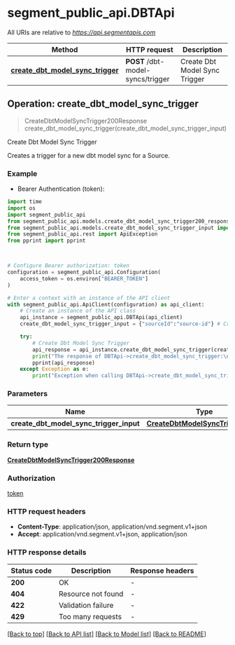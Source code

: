 # segment_public_api.DBTApi

All URIs are relative to *https://api.segmentapis.com*

Method | HTTP request | Description
------------- | ------------- | -------------
[**create_dbt_model_sync_trigger**](DBTApi.md#create_dbt_model_sync_trigger) | **POST** /dbt-model-syncs/trigger | Create Dbt Model Sync Trigger



## Operation: create_dbt_model_sync_trigger

> CreateDbtModelSyncTrigger200Response create_dbt_model_sync_trigger(create_dbt_model_sync_trigger_input)

Create Dbt Model Sync Trigger

Creates a trigger for a new dbt model sync for a Source.

### Example

* Bearer Authentication (token):
```python
import time
import os
import segment_public_api
from segment_public_api.models.create_dbt_model_sync_trigger200_response import CreateDbtModelSyncTrigger200Response
from segment_public_api.models.create_dbt_model_sync_trigger_input import CreateDbtModelSyncTriggerInput
from segment_public_api.rest import ApiException
from pprint import pprint



# Configure Bearer authorization: token
configuration = segment_public_api.Configuration(
    access_token = os.environ["BEARER_TOKEN"]
)

# Enter a context with an instance of the API client
with segment_public_api.ApiClient(configuration) as api_client:
    # Create an instance of the API class
    api_instance = segment_public_api.DBTApi(api_client)
    create_dbt_model_sync_trigger_input = {"sourceId":"source-id"} # CreateDbtModelSyncTriggerInput | 

    try:
        # Create Dbt Model Sync Trigger
        api_response = api_instance.create_dbt_model_sync_trigger(create_dbt_model_sync_trigger_input)
        print("The response of DBTApi->create_dbt_model_sync_trigger:\n")
        pprint(api_response)
    except Exception as e:
        print("Exception when calling DBTApi->create_dbt_model_sync_trigger: %s\n" % e)
```



### Parameters

Name | Type | Description  | Notes
------------- | ------------- | ------------- | -------------
 **create_dbt_model_sync_trigger_input** | [**CreateDbtModelSyncTriggerInput**](CreateDbtModelSyncTriggerInput.md)|  | 

### Return type

[**CreateDbtModelSyncTrigger200Response**](CreateDbtModelSyncTrigger200Response.md)

### Authorization

[token](../README.md#token)

### HTTP request headers

 - **Content-Type**: application/json, application/vnd.segment.v1+json
 - **Accept**: application/vnd.segment.v1+json, application/json

### HTTP response details
| Status code | Description | Response headers |
|-------------|-------------|------------------|
**200** | OK |  -  |
**404** | Resource not found |  -  |
**422** | Validation failure |  -  |
**429** | Too many requests |  -  |

[[Back to top]](#) [[Back to API list]](../README.md#documentation-for-api-endpoints) [[Back to Model list]](../README.md#documentation-for-models) [[Back to README]](../README.md)


